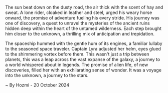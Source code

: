 
The sun beat down on the dusty road, the air thick with the scent of hay and sweat. A lone rider, cloaked in leather and steel, urged his weary horse onward, the promise of adventure fueling his every stride. His journey was one of discovery, a quest to unravel the mysteries of the ancient ruins hidden deep within the heart of the untamed wilderness. Each step brought him closer to the unknown, a thrilling mix of anticipation and trepidation. 

The spaceship hummed with the gentle hum of its engines, a familiar lullaby to the seasoned space traveler. Captain Lyra adjusted her helm, eyes glued to the shimmering vortex before them. This wasn't just a trip between planets, this was a leap across the vast expanse of the galaxy, a journey to a world whispered about in legends. The promise of alien life, of new discoveries, filled her with an exhilarating sense of wonder. It was a voyage into the unknown, a journey to the stars. 

~ By Hozmi - 20 October 2024
